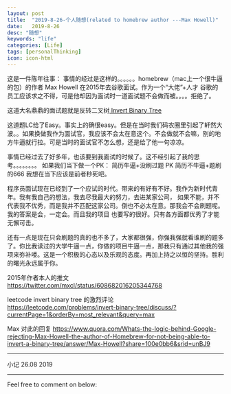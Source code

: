 ```yaml
---
layout: post
title:  "2019-8-26-个人随想(related to homebrew author ---Max Howell)"
date:   2019-8-26
desc: "随想"
keywords: "life"
categories: [Life]
tags: [personalThinking]
icon: icon-html
---
```

这是一件陈年往事：
事情的经过是这样的。。。。。。homebrew（mac上一个很牛逼的包）的作者 Max Howell 在2015年去谷歌面试。作为一个“大佬”+人才 谷歌的员工应该求之不得，可是他却因为面试时一道面试题不会做而被。。。。拒绝了。

这道大名鼎鼎的面试题就是反转二叉树[ Invert Binary Tree](https://leetcode.com/problems/invert-binary-tree/)

这道题LC给了Easy。事实上的确很easy。但是在当时我们码农圈里引起了轩然大波。。如果换做我作为面试官，我应该不会太在意这个。不会做就不会嘛，别的地方牛逼就行拉。可是当时的面试官不怎么想，还是给了他一句凉凉。

事情已经过去了好多年，也该要到我面试的时候了。这不经引起了我的思考。。。。。。。。
如果我们当下做一个PK：
简历牛逼+没刷过题 PK 简历不牛逼+题刷的666  我想在当下应该是前者秒死吧。

程序员面试现在已经到了一个应试的时代。带来的有好有不好。我作为新时代青年。我有我自己的想法，我去尽我最大的努力，去进某家公司，
如果不能，并不代表我不优秀，而是我并不匹配这家公司。倒也不必太在意。那我会不会刷题呢。我的答案是会，一定会。而且我的项目
也要写的很好。只有各方面都优秀了才能无懈可击。

还有一点是现在只会刷题的真的也不多了，大家都很强，你强我强就看谁刷的题多了。你比我读过的大学牛逼一点，你做的项目牛逼一点，那我只有通过其他我的强项来弥补喽。这是一个积极的心态以及乐观的态度。再加上持之以恒的坚持。胜利的曙光永远属于你。

2015年作者本人的推文
https://twitter.com/mxcl/status/608682016205344768


leetcode invert binary tree 的激烈评论
https://leetcode.com/problems/invert-binary-tree/discuss/?currentPage=1&orderBy=most_relevant&query=max

Max 对此的回复
https://www.quora.com/Whats-the-logic-behind-Google-rejecting-Max-Howell-the-author-of-Homebrew-for-not-being-able-to-invert-a-binary-tree/answer/Max-Howell?share=100e0bb6&srid=unBJ9


-------------------------------------------------------------------

小记
26.08 2019

---

Feel free to comment on below:
